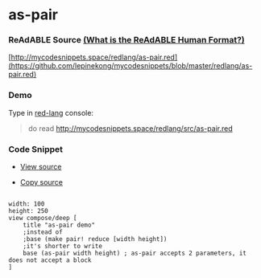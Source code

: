
# as-pair


### ReAdABLE Source [(What is the ReAdABLE Human Format?)](http://readablehumanformat.com)

[http://mycodesnippets.space/redlang/as-pair.red](https://github.com/lepinekong/mycodesnippets/blob/master/redlang/as-pair.red)


### Demo

Type in [red-lang](https://www.red-lang.org/p/download.html) console: 
>do read http://mycodesnippets.space/redlang/src/as-pair.red


### Code Snippet

- [View source](https://github.com/lepinekong/mycodesnippets/blob/master/redlang/src/as-pair.red)
                        
- [Copy source](https://raw.githubusercontent.com/lepinekong/mycodesnippets/master/redlang/src/as-pair.red)
                        


```red

width: 100
height: 250
view compose/deep [
    title "as-pair demo"
    ;instead of
    ;base (make pair! reduce [width height])
    ;it's shorter to write
    base (as-pair width height) ; as-pair accepts 2 parameters, it does not accept a block
]
        
```


